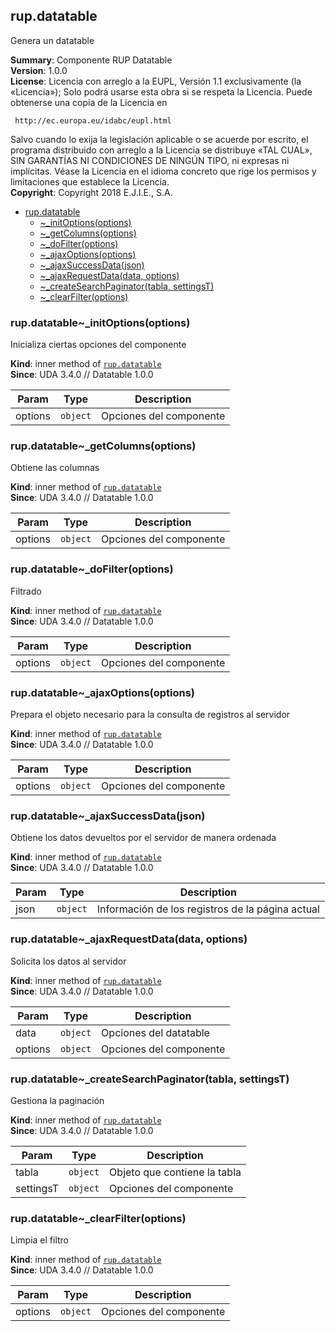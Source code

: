 <a name="module_rup.datatable"></a>

## rup.datatable
Genera un datatable

**Summary**: Componente RUP Datatable  
**Version**: 1.0.0  
**License**: Licencia con arreglo a la EUPL, Versión 1.1 exclusivamente (la «Licencia»);Solo podrá usarse esta obra si se respeta la Licencia.Puede obtenerse una copia de la Licencia en     http://ec.europa.eu/idabc/eupl.htmlSalvo cuando lo exija la legislación aplicable o se acuerde por escrito,el programa distribuido con arreglo a la Licencia se distribuye «TAL CUAL»,SIN GARANTÍAS NI CONDICIONES DE NINGÚN TIPO, ni expresas ni implícitas.Véase la Licencia en el idioma concreto que rige los permisos y limitacionesque establece la Licencia.  
**Copyright**: Copyright 2018 E.J.I.E., S.A.  

* [rup.datatable](#module_rup.datatable)
    * [~_initOptions(options)](#module_rup.datatable.._initOptions)
    * [~_getColumns(options)](#module_rup.datatable.._getColumns)
    * [~_doFilter(options)](#module_rup.datatable.._doFilter)
    * [~_ajaxOptions(options)](#module_rup.datatable.._ajaxOptions)
    * [~_ajaxSuccessData(json)](#module_rup.datatable.._ajaxSuccessData)
    * [~_ajaxRequestData(data, options)](#module_rup.datatable.._ajaxRequestData)
    * [~_createSearchPaginator(tabla, settingsT)](#module_rup.datatable.._createSearchPaginator)
    * [~_clearFilter(options)](#module_rup.datatable.._clearFilter)

<a name="module_rup.datatable.._initOptions"></a>

### rup.datatable~_initOptions(options)
Inicializa ciertas opciones del componente

**Kind**: inner method of [<code>rup.datatable</code>](#module_rup.datatable)  
**Since**: UDA 3.4.0 // Datatable 1.0.0  

| Param | Type | Description |
| --- | --- | --- |
| options | <code>object</code> | Opciones del componente |

<a name="module_rup.datatable.._getColumns"></a>

### rup.datatable~_getColumns(options)
Obtiene las columnas

**Kind**: inner method of [<code>rup.datatable</code>](#module_rup.datatable)  
**Since**: UDA 3.4.0 // Datatable 1.0.0  

| Param | Type | Description |
| --- | --- | --- |
| options | <code>object</code> | Opciones del componente |

<a name="module_rup.datatable.._doFilter"></a>

### rup.datatable~_doFilter(options)
Filtrado

**Kind**: inner method of [<code>rup.datatable</code>](#module_rup.datatable)  
**Since**: UDA 3.4.0 // Datatable 1.0.0  

| Param | Type | Description |
| --- | --- | --- |
| options | <code>object</code> | Opciones del componente |

<a name="module_rup.datatable.._ajaxOptions"></a>

### rup.datatable~_ajaxOptions(options)
Prepara el objeto necesario para la consulta de registros al servidor

**Kind**: inner method of [<code>rup.datatable</code>](#module_rup.datatable)  
**Since**: UDA 3.4.0 // Datatable 1.0.0  

| Param | Type | Description |
| --- | --- | --- |
| options | <code>object</code> | Opciones del componente |

<a name="module_rup.datatable.._ajaxSuccessData"></a>

### rup.datatable~_ajaxSuccessData(json)
Obtiene los datos devueltos por el servidor de manera ordenada

**Kind**: inner method of [<code>rup.datatable</code>](#module_rup.datatable)  
**Since**: UDA 3.4.0 // Datatable 1.0.0  

| Param | Type | Description |
| --- | --- | --- |
| json | <code>object</code> | Información de los registros de la página actual |

<a name="module_rup.datatable.._ajaxRequestData"></a>

### rup.datatable~_ajaxRequestData(data, options)
Solicita los datos al servidor

**Kind**: inner method of [<code>rup.datatable</code>](#module_rup.datatable)  
**Since**: UDA 3.4.0 // Datatable 1.0.0  

| Param | Type | Description |
| --- | --- | --- |
| data | <code>object</code> | Opciones del datatable |
| options | <code>object</code> | Opciones del componente |

<a name="module_rup.datatable.._createSearchPaginator"></a>

### rup.datatable~_createSearchPaginator(tabla, settingsT)
Gestiona la paginación

**Kind**: inner method of [<code>rup.datatable</code>](#module_rup.datatable)  
**Since**: UDA 3.4.0 // Datatable 1.0.0  

| Param | Type | Description |
| --- | --- | --- |
| tabla | <code>object</code> | Objeto que contiene la tabla |
| settingsT | <code>object</code> | Opciones del componente |

<a name="module_rup.datatable.._clearFilter"></a>

### rup.datatable~_clearFilter(options)
Limpia el filtro

**Kind**: inner method of [<code>rup.datatable</code>](#module_rup.datatable)  
**Since**: UDA 3.4.0 // Datatable 1.0.0  

| Param | Type | Description |
| --- | --- | --- |
| options | <code>object</code> | Opciones del componente |

